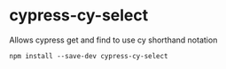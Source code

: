 # cypress-cy-select
Allows cypress get and find to use cy shorthand notation

```
npm install --save-dev cypress-cy-select
```
